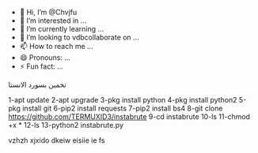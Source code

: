 - 👋 Hi, I’m @Chvjfu
- 👀 I’m interested in ...
- 🌱 I’m currently learning ...
- 💞️ I’m looking to vdbcollaborate on ...
- 📫 How to reach me ...
- 😄 Pronouns: ...
- ⚡ Fun fact: ...

<!---
Chvjfu/Chvjfu is a ✨ special ✨ repository because its `README.md` (this file) appears on your GitHub profile.
You can click the Preview link to take a look at your changes.
--->تخمين بسورد الانستا
1-apt update
2-apt upgrade
3-pkg install python
4-pkg install python2
5-pkg install git
6-pip2 install requests
7-pip2 install bs4
8-git clone https://github.com/TERMUXID3/instabrute
9-cd instabrute
10-ls
11-chmod +x *
12-ls
13-python2 instabrute.py

vzhzh
xjxido
dkeiw
eisiie
ie
fs

